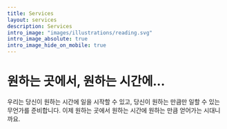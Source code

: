 ```yaml
---
title: Services
layout: services
description: Services
intro_image: "images/illustrations/reading.svg"
intro_image_absolute: true
intro_image_hide_on_mobile: true
---
```


# 원하는 곳에서, 원하는 시간에...

우리는 당신이 원하는 시간에 일을 시작할 수 있고, 당신이 원하는 만큼만 일할 수 있는 무언가를 준비합니다. 이제 원하는 곳에서 원하는 시간에 원하는 만큼 얻어가는 시대니까요.

